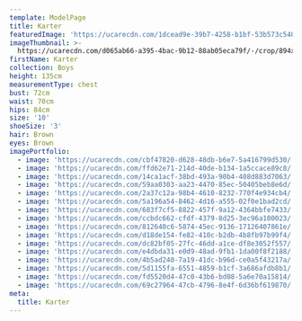 ```yaml
---
template: ModelPage
title: Karter
featuredImage: 'https://ucarecdn.com/1dcead9e-39b7-4258-b1bf-53b573c54022/'
imageThumbnail: >-
  https://ucarecdn.com/d065ab66-a395-4bac-9b12-88ab05eca79f/-/crop/894x1080/344,0/-/preview/
firstName: Karter
collection: Boys
height: 135cm
measurementType: chest
bust: 72cm
waist: 70cm
hips: 84cm
size: '10'
shoeSize: '3'
hair: Brown
eyes: Brown
imagePortfolio:
  - image: 'https://ucarecdn.com/cbf47820-d628-48db-b6e7-5a416799d530/'
  - image: 'https://ucarecdn.com/ffd62e71-214d-40de-b134-1a5ccace89c8/'
  - image: 'https://ucarecdn.com/14ca1acf-38bd-493a-90b4-408d883d7063/'
  - image: 'https://ucarecdn.com/59aa0303-aa23-4470-85ec-50405beb8e6d/'
  - image: 'https://ucarecdn.com/2a37c12a-98b4-4610-8232-770f4e934cb4/'
  - image: 'https://ucarecdn.com/5a196a54-8462-4d16-a555-02f0e1bad2cd/'
  - image: 'https://ucarecdn.com/683f7cf5-8822-457f-9a12-4364bbfe7433/'
  - image: 'https://ucarecdn.com/ccbdc662-cfdf-4379-8d25-3ec96a100023/'
  - image: 'https://ucarecdn.com/812640c6-5874-45ec-9136-17126407861e/'
  - image: 'https://ucarecdn.com/d18de154-fe82-410c-b2db-4b8fb97b99f4/'
  - image: 'https://ucarecdn.com/dc82bf05-27fc-46dd-a1ce-df8e3052f557/'
  - image: 'https://ucarecdn.com/e4dbda31-e0d9-48ad-9fb1-1da00f8f2188/'
  - image: 'https://ucarecdn.com/4b5ad240-7a19-41dc-b96d-ce0a5f43217a/'
  - image: 'https://ucarecdn.com/5d1155fa-6551-4859-b1cf-3a686afdb8b1/'
  - image: 'https://ucarecdn.com/fd5520d4-47c0-43b6-bd08-5a6e70a15814/'
  - image: 'https://ucarecdn.com/69c27964-47cb-4796-8e4f-6d36bf619870/'
meta:
  title: Karter
---
```


